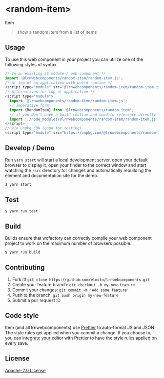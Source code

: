 # &lt;random-item&gt;

Item
> show a random item from a list of items

## Usage
To use this web component in your project you can utilize one of the following styles of syntax.

```js
/* In an existing JS module / web component */
import '@lrnwebcomponents/random-item/random-item.js';
/* At top of an application with build routine */
<script type="module" src="@lrnwebcomponents/random-item/random-item.js"></script>
/* Alternatives for top of application */
<script type="module">
  import '@lrnwebcomponents/random-item/random-item.js';
  // imperative form
  import {RandomItem} from '@lrnwebcomponents/random-item';
  // if you don't have a build routine and need to reference directly
  import './node_modules/@lrnwebcomponents/random-item/random-item.js';
</script>
// via unpkg CDN (good for testing)
<script type="module" src="https://unpkg.com/@lrnwebcomponents/random-item/random-item.js"></script>
```

## Develop / Demo
Run `yarn start` will start a local development server, open your default browser to display it, open your finder to the correct window and start watching the `/src` directory for changes and automatically rebuilding the element and documentation site for the demo.
```bash
$ yarn start
```

## Test

```bash
$ yarn run test
```

## Build
Builds ensure that wcfactory can correctly compile your web component project to
work on the maximum number of browsers possible.
```bash
$ yarn run build
```

## Contributing

1. Fork it! `git clone https://github.com/elmsln/lrnwebcomponents.git`
2. Create your feature branch: `git checkout -b my-new-feature`
3. Commit your changes: `git commit -m 'Add some feature'`
4. Push to the branch: `git push origin my-new-feature`
5. Submit a pull request :D

## Code style

Item (and all lrnwebcomponents) use [Prettier][prettier] to auto-format JS and JSON.  The style rules get applied when you commit a change.  If you choose to, you can [integrate your editor][prettier-ed] with Prettier to have the style rules applied on every save.

[prettier]: https://github.com/prettier/prettier/
[prettier-ed]: https://github.com/prettier/prettier/#editor-integration
[polyserve]: https://github.com/Polymer/polyserve
[web-component-tester]: https://github.com/Polymer/web-component-tester

## License
[Apache-2.0 License](http://opensource.org/licenses/Apache-2.0)